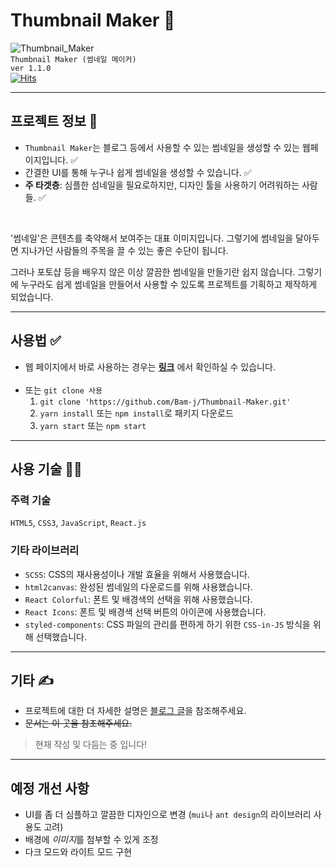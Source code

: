 # Thumbnail Maker 🎨
![Thumbnail_Maker](https://github.com/Bam-j/Thumbnail-Maker/assets/64255763/3a4b82f8-c39d-4783-815b-5ba902a07bd9) <br>
`Thumbnail Maker (썸네일 메이커)` <br>
`ver 1.1.0` <br>
[![Hits](https://hits.seeyoufarm.com/api/count/incr/badge.svg?url=https%3A%2F%2Fgithub.com%2FBam-j%2FThumbnail-Maker&count_bg=%2379C83D&title_bg=%23555555&icon=&icon_color=%23E7E7E7&title=hits&edge_flat=false)](https://hits.seeyoufarm.com)
<hr>

## 프로젝트 정보 💬
- `Thumbnail Maker`는 블로그 등에서 사용할 수 있는 썸네일을 생성할 수 있는 웹페이지입니다. ✅
- 간결한 UI를 통해 누구나 쉽게 썸네일을 생성할 수 있습니다. ✅
- **주 타겟층**: 심플한 섬네일을 필요로하지만, 디자인 툴을 사용하기 어려워하는 사람들. ✅

<br>

'썸네일'은 콘텐츠를 축약해서 보여주는 대표 이미지입니다. 그렇기에 썸네일을 달아두면 지나가던 사람들의 주목을 끌 수 있는 좋은 수단이 됩니다. 

그러나 포토샵 등을 배우지 않은 이상 깔끔한 썸네일을 만들기란 쉽지 않습니다. 그렇기에 누구라도 쉽게 썸네일을 만들어서 사용할 수 있도록 프로젝트를 기획하고 제작하게 되었습니다.

<hr>

## 사용법 ✅
- 웹 페이지에서 바로 사용하는 경우는 **[링크](https://bam-j.github.io/Thumbnail-Maker/)** 에서 확인하실 수 있습니다.
<br><br>
- 또는 `git clone 사용`
  1. `git clone 'https://github.com/Bam-j/Thumbnail-Maker.git'`
  2. `yarn install` 또는 `npm install`로 패키지 다운로드
  3. `yarn start` 또는 `npm start`

<hr>

## 사용 기술 🔨🔧
### 주력 기술
`HTML5`, `CSS3`, `JavaScript`, `React.js`
### 기타 라이브러리

- `SCSS`: CSS의 재사용성이나 개발 효율을 위해서 사용했습니다.
- `html2canvas`: 완성된 썸네일의 다운로드를 위해 사용했습니다.
- `React Colorful`: 폰트 및 배경색의 선택을 위해 사용했습니다.
- `React Icons`: 폰트 및 배경색 선택 버튼의 아이콘에 사용했습니다.
- `styled-components`: CSS 파일의 관리를 편하게 하기 위한 `CSS-in-JS` 방식을 위해 선택했습니다.

<hr>

## 기타 ✍
- 프로젝트에 대한 더 자세한 설명은 [블로그 글](https://velog.io/@bami/Thumbnail-Maker)을 참조해주세요.
- <del> 문서는 이 곳을 참조해주세요.</del>
> 현재 작성 및 다듬는 중 입니다!

<hr>

## 예정 개선 사항

- UI를 좀 더 심플하고 깔끔한 디자인으로 변경 (`mui`나 `ant design`의 라이브러리 사용도 고려)
- 배경에 *이미지*를 첨부할 수 있게 조정
- 다크 모드와 라이트 모드 구현